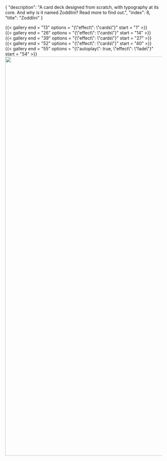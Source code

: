 {
  "description": "A card deck designed from scratch, with typography at its core. And why is it named Zoddlini? Read more to find out.",
  "index": 8,
  "title": "Zoddlini"
}

<div
  w-flex = "~ wrap"
  w-gap = "5"
  w-w = "full">
  <div
    w-w = "full md:gap2">
    {{< gallery end = "13" options = "{\"effect\": \"cards\"}" start = "1" >}}
  </div>
  <div
    w-w = "full md:gap2">
    {{< gallery end = "26" options = "{\"effect\": \"cards\"}" start = "14" >}}
  </div>
  <div
    w-w = "full md:gap2">
    {{< gallery end = "39" options = "{\"effect\": \"cards\"}" start = "27" >}}
  </div>
  <div
    w-w = "full md:gap2">
    {{< gallery end = "52" options = "{\"effect\": \"cards\"}" start = "40" >}}
  </div>
</div>

<div
  w-m = "t-5"
  w-position = "relative"
  w-w = "full">
  {{< gallery end = "55" options = "{\"autoplay\": true, \"effect\": \"fade\"}" start = "54" >}}
  <img
    alt = ""
    height = "1280"
    src = "/work/zoddlini/assets/img53-low.png"
    width = "2048"
    data-lazy = "/work/zoddlini/assets/img53.png"
    w-max-w = "2xl"
    w-object = "cover"
    w-position = "absolute left-1/2 top-0"
    w-transform = "~ -translate-x-1/2"
    w-transition = "duration-250 ease-in-out filter"
    w-w = "3/4"/>
</div>